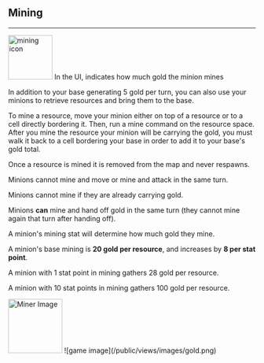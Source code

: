 ﻿## Mining

***

<img src="/public/views/images/mining-icon.png" alt="mining icon" style="width: 90px; height: 90px;"> In the UI, indicates how much gold the minion mines

In addition to your base generating 5 gold per turn, you can also use your minions to retrieve resources and bring them to the base.

To mine a resource, move your minion either on top of a resource or to a cell directly bordering it. Then, run a mine command on the resource space.
After you mine the resource your minion will be carrying the gold, you must walk it back to a cell bordering your base in order to add it to your
base's gold total.

Once a resource is mined it is removed from the map and never respawns.

Minions cannot mine and move or mine and attack in the same turn.

Minions cannot mine if they are already carrying gold.

Minions **can** mine and hand off gold in the same turn (they cannot mine again that turn after handing off).

A minion's mining stat will determine how much gold they mine.

A minion's base mining is **20 gold per resource**, and increases by **8 per stat point**.

A minion with 1 stat point in mining gathers 28 gold per resource.

A minion with 10 stat points in mining gathers 100 gold per resource.

<img src="public/views/images/miner.png" alt="Miner Image" style="width: 110px;"/>
![game image](/public/views/images/gold.png)